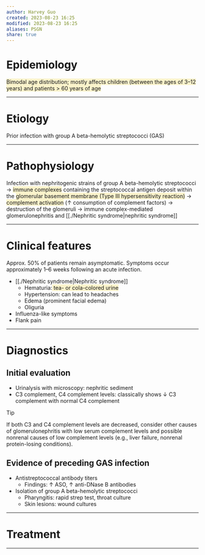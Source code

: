 ```yaml
---
author: Harvey Guo
created: 2023-08-23 16:25
modified: 2023-08-23 16:25
aliases: PSGN
share: true
---
```


# Epidemiology
<span style="background:rgba(240, 200, 0, 0.2)">Bimodal age distribution; mostly affects children (between the ages of 3–12 years) and patients > 60 years of age</span>

---
# Etiology
Prior infection with group A beta-hemolytic streptococci (GAS)

---
# Pathophysiology
Infection with nephritogenic strains of group A beta-hemolytic streptococci → <span style="background:rgba(240, 200, 0, 0.2)">immune complexes</span> containing the streptococcal antigen deposit within the <span style="background:rgba(240, 200, 0, 0.2)">glomerular basement membrane (Type III hypersensitivity reaction)</span> → <span style="background:rgba(240, 200, 0, 0.2)">complement activation</span> (↑ consumption of complement factors) → destruction of the glomeruli → immune complex-mediated glomerulonephritis and [[./Nephritic syndrome|nephritic syndrome]]

---
# Clinical features
Approx. 50% of patients remain asymptomatic. Symptoms occur approximately 1–6 weeks following an acute infection.
- [[./Nephritic syndrome|Nephritic syndrome]]
	- Hematuria:<span style="background:rgba(240, 200, 0, 0.2)"> tea- or cola-colored urine</span>
	- Hypertension: can lead to headaches
	- Edema (prominent facial edema) 
	- Oliguria
- Influenza-like symptoms 
- Flank pain

---
# Diagnostics
## Initial evaluation
- Urinalysis with microscopy: nephritic sediment
- C3 complement, C4 complement levels: classically shows ↓ C3 complement with normal C4 complement
>[!tip] 
>If both C3 and C4 complement levels are decreased, consider other causes of glomerulonephritis with low serum complement levels and possible nonrenal causes of low complement levels (e.g., liver failure, nonrenal protein-losing conditions).

## Evidence of preceding GAS infection
- Antistreptococcal antibody titers
	- Findings: ↑ ASO, ↑ anti-DNase B antibodies
- Isolation of group A beta-hemolytic streptococci
	- Pharyngitis: rapid strep test, throat culture
	- Skin lesions: wound cultures

---
# Treatment


---
